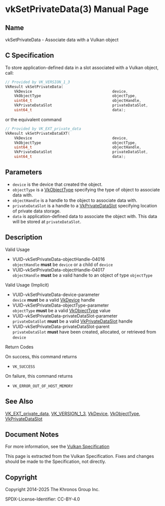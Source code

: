# vkSetPrivateData(3) Manual Page

## Name

vkSetPrivateData - Associate data with a Vulkan object



## [](#_c_specification)C Specification

To store application-defined data in a slot associated with a Vulkan object, call:

```c++
// Provided by VK_VERSION_1_3
VkResult vkSetPrivateData(
    VkDevice                                    device,
    VkObjectType                                objectType,
    uint64_t                                    objectHandle,
    VkPrivateDataSlot                           privateDataSlot,
    uint64_t                                    data);
```

or the equivalent command

```c++
// Provided by VK_EXT_private_data
VkResult vkSetPrivateDataEXT(
    VkDevice                                    device,
    VkObjectType                                objectType,
    uint64_t                                    objectHandle,
    VkPrivateDataSlot                           privateDataSlot,
    uint64_t                                    data);
```

## [](#_parameters)Parameters

- `device` is the device that created the object.
- `objectType` is a [VkObjectType](https://registry.khronos.org/vulkan/specs/latest/man/html/VkObjectType.html) specifying the type of object to associate data with.
- `objectHandle` is a handle to the object to associate data with.
- `privateDataSlot` is a handle to a [VkPrivateDataSlot](https://registry.khronos.org/vulkan/specs/latest/man/html/VkPrivateDataSlot.html) specifying location of private data storage.
- `data` is application-defined data to associate the object with. This data will be stored at `privateDataSlot`.

## [](#_description)Description

Valid Usage

- [](#VUID-vkSetPrivateData-objectHandle-04016)VUID-vkSetPrivateData-objectHandle-04016  
  `objectHandle` **must** be `device` or a child of `device`
- [](#VUID-vkSetPrivateData-objectHandle-04017)VUID-vkSetPrivateData-objectHandle-04017  
  `objectHandle` **must** be a valid handle to an object of type `objectType`

Valid Usage (Implicit)

- [](#VUID-vkSetPrivateData-device-parameter)VUID-vkSetPrivateData-device-parameter  
  `device` **must** be a valid [VkDevice](https://registry.khronos.org/vulkan/specs/latest/man/html/VkDevice.html) handle
- [](#VUID-vkSetPrivateData-objectType-parameter)VUID-vkSetPrivateData-objectType-parameter  
  `objectType` **must** be a valid [VkObjectType](https://registry.khronos.org/vulkan/specs/latest/man/html/VkObjectType.html) value
- [](#VUID-vkSetPrivateData-privateDataSlot-parameter)VUID-vkSetPrivateData-privateDataSlot-parameter  
  `privateDataSlot` **must** be a valid [VkPrivateDataSlot](https://registry.khronos.org/vulkan/specs/latest/man/html/VkPrivateDataSlot.html) handle
- [](#VUID-vkSetPrivateData-privateDataSlot-parent)VUID-vkSetPrivateData-privateDataSlot-parent  
  `privateDataSlot` **must** have been created, allocated, or retrieved from `device`

Return Codes

On success, this command returns

- `VK_SUCCESS`

On failure, this command returns

- `VK_ERROR_OUT_OF_HOST_MEMORY`

## [](#_see_also)See Also

[VK\_EXT\_private\_data](https://registry.khronos.org/vulkan/specs/latest/man/html/VK_EXT_private_data.html), [VK\_VERSION\_1\_3](https://registry.khronos.org/vulkan/specs/latest/man/html/VK_VERSION_1_3.html), [VkDevice](https://registry.khronos.org/vulkan/specs/latest/man/html/VkDevice.html), [VkObjectType](https://registry.khronos.org/vulkan/specs/latest/man/html/VkObjectType.html), [VkPrivateDataSlot](https://registry.khronos.org/vulkan/specs/latest/man/html/VkPrivateDataSlot.html)

## [](#_document_notes)Document Notes

For more information, see the [Vulkan Specification](https://registry.khronos.org/vulkan/specs/latest/html/vkspec.html#vkSetPrivateData)

This page is extracted from the Vulkan Specification. Fixes and changes should be made to the Specification, not directly.

## [](#_copyright)Copyright

Copyright 2014-2025 The Khronos Group Inc.

SPDX-License-Identifier: CC-BY-4.0